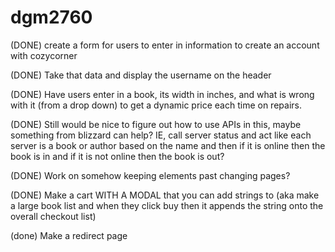 # dgm2760
(DONE) create a form for users to enter in information to create an account with cozycorner

(DONE) Take that data and display the username on the header

(DONE) Have users enter in a book, its width in inches, and what is wrong with it (from a drop down) to get a dynamic price each time on repairs.

(DONE) Still would be nice to figure out how to use APIs in this, maybe something from blizzard can help? IE, call server status and act like each server is a book or author based on the name and then if it is online then the book is in and if it is not online then the book is out?

(DONE) Work on somehow keeping elements past changing pages?

(DONE) Make a cart WITH A MODAL that you can add strings to (aka make a large book list and when they click buy then it appends the string onto the overall checkout list)

(done) Make a redirect page





